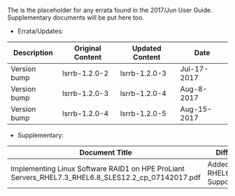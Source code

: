 The is the placeholder for any errata found in the 2017/Jun User Guide. Supplementary documents will be put here too.

* Errata/Updates:

| Description | Original Content | Updated Content | Date |
|------|------|------|------|
| Version bump | lsrrb-1.2.0-2 | lsrrb-1.2.0-3 | Jul-17-2017 |
| Version bump | lsrrb-1.2.0-3 | lsrrb-1.2.0-4 | Aug-8-2017 |
| Version bump | lsrrb-1.2.0-4 | lsrrb-1.2.0-5 | Aug-15-2017 |

* Supplementary:

| Document Title | Diff | Status | Date |
|------|------|------|------|
| Implementing Linux Software RAID1 on HPE ProLiant Servers_RHEL7.3_RHEL6.8_SLES12.2_cp_07142017.pdf | Added RHEL6.8 Support | Preview | Jul-14-2017 |

